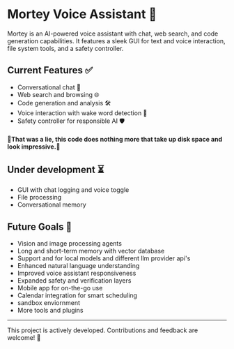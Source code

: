 # Mortey Voice Assistant 🤖

Mortey is an AI-powered voice assistant with chat, web search, and code generation capabilities. It features a sleek GUI for text and voice interaction, file system tools, and a safety controller.

## Current Features ✅
- Conversational chat 💬
- Web search and browsing 🌐
- Code generation and analysis 🛠️
- Voice interaction with wake word detection 🎤
- Safety controller for responsible AI 🛡️

#### 🦹That was a lie, this code does nothing more that take up disk space and look impressive.🦹

## Under development ⏳
- GUI with chat logging and voice toggle
- File processing
- Conversational memory

## Future Goals 🎯
- Vision and image processing agents
- Long and short-term memory with vector database
- Support and for local models and different llm provider api's
- Enhanced natural language understanding
- Improved voice assistant responsiveness
- Expanded safety and verification layers
- Mobile app for on-the-go use 
- Calendar integration for smart scheduling
- sandbox enviornment
- More tools and plugins

---

This project is actively developed. Contributions and feedback are welcome! 🎉
